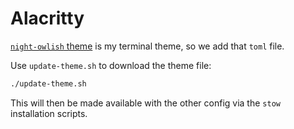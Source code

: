 # Alacritty

[`night-owlish` theme](https://github.com/batpigandme/night-owlish) is my terminal theme, so we add that `toml` file.

Use `update-theme.sh` to download the theme file:

```bash
./update-theme.sh
```

This will then be made available with the other config via the `stow` installation scripts.

